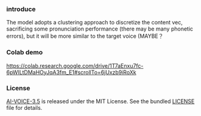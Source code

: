 ### introduce

The model adopts a clustering approach to discretize the content vec,
sacrificing some pronunciation performance (there may be many phonetic errors), but it will be more similar to the target voice (MAYBE？

### Colab demo

https://colab.research.google.com/drive/1T7aEnxu7fc-6pWILtDMaHOyJqA3fm_E1#scrollTo=6jUxzb9iRoXk

### License

[AI-VOICE-3.5](https://github.com/MRiwu/AI-VOICE-3.5) is released under the MIT License. See the bundled [LICENSE](./LICENSE) file for details.


